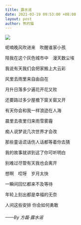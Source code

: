 ```yaml
---
title: 露水谣
date: 2021-03-19 09:53:00 +08:00
layout: post
author: 熊的猫
---
```


![](https://china.s3.bitiful.net/album/20210319.jpg)

呢喃晚风吹进来　吹醒谁家小孩　

陪我在这个灰色城市中　漫天数尘埃　

我说有天我们会把家搬上大云彩　

风里去雨里来自由自在　

月升日落多少遍花开花又败　

还要路过多少屋檐下窗关窗又开　

有天你会和我一样浪迹在人海　

晨里去夜里归来雨雪雾霾　

痴人说梦说几次世界才会改　

那些童话谎话伤人话都等着你去猜　

我的故事就讲到这了你可听明白　

别难过尽管有天我也会离开　

想啊　哎呀　岁月太快

一瞬间回忆都来不及等待　

年轮上刻出都是幸福的无奈　

人间这些安排 你会如何勇敢

###### ——By 方磊·露水谣
